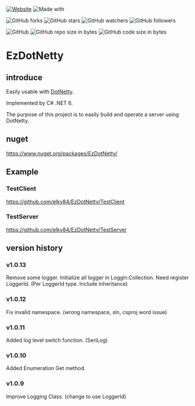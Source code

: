 [![Website](https://img.shields.io/website-up-down-green-red/http/shields.io.svg?label=elky-essay)](https://elky84.github.io)
![Made with](https://img.shields.io/badge/made%20with-.NET6-blue.svg)

![GitHub forks](https://img.shields.io/github/forks/elky84/EzDotNetty.svg?style=social&label=Fork)
![GitHub stars](https://img.shields.io/github/stars/elky84/EzDotNetty.svg?style=social&label=Stars)
![GitHub watchers](https://img.shields.io/github/watchers/elky84/EzDotNetty.svg?style=social&label=Watch)
![GitHub followers](https://img.shields.io/github/followers/elky84.svg?style=social&label=Follow)

![GitHub](https://img.shields.io/github/license/mashape/apistatus.svg)
![GitHub repo size in bytes](https://img.shields.io/github/repo-size/elky84/EzDotNetty.svg)
![GitHub code size in bytes](https://img.shields.io/github/languages/code-size/elky84/EzDotNetty.svg)


# EzDotNetty

## introduce

Easily usable with [DotNetty](https://github.com/Azure/DotNetty).

Implemented by C# .NET 6.

The purpose of this project is to easily build and operate a server using DotNetty.

## nuget

<https://www.nuget.org/packages/EzDotNetty/>

## Example

### TestClient

<https://github.com/elky84/EzDotNetty/TestClient>

### TestServer

<https://github.com/elky84/EzDotNetty/TestServer>

## version history

### v1.0.13

Remove some logger.
Initialize all logger in Loggin.Collection.
Need register LoggerId. (Per LoggerId type. Include inheritance)

### v1.0.12

Fix invalid namespace. (wrong namespace, sln, csproj word issue)

### v1.0.11

Added log level switch function. (SeriLog)

### v1.0.10

Added Enumeration Get method.

### v1.0.9

Improve Logging Class. (change to use LoggerId)